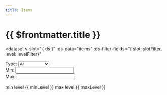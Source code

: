 ```yaml
---
title: Items
---
```

<script setup>
  import { ref, onMounted } from 'vue'
  import { 
    Dataset,
    DatasetItem,
    DatasetInfo,
    DatasetPager,
    DatasetSearch,
    DatasetShow
  } from 'vue-dataset'

  import { data as items } from '.vitepress/data/itemlist.data.js'

  const showEntries = 48
  const entryValues = [
    { value: 6, text: 6 },
    { value: 12, text: 12 },
    { value: 24, text: 24 },
    { value: 48, text: 48 },
    { value: 96, text: 96 }
  ]

  const minLevel = ref(1)
  const maxLevel = ref(50)

  function levelFilter(value) {
    return ( value >= minLevel.value && value <= maxLevel.value )
  }

  const slotFilter = ref("")

  const input = ref()
  onMounted(() => {
    input.value.$el.focus()
  })
</script>

<h1>{{ $frontmatter.title }}</h1>

<!-- <button @click.prevent="slotFilter = '1H Sword'">1H Sword</button> -->
<!-- <button @click="levelFilter = '20'">Level 20</button> -->
<!-- current level: {{ levelFilter }} -->

<dataset
  v-slot="{ ds }"
  :ds-data="items"
  :ds-filter-fields="{ slot: slotFilter, level: levelFilter}"
>
  <div class="search-controls" :data-page-count="ds.dsPagecount">
    <div class="search-control">
      <dataset-search ds-search-placeholder="Search..." ref="input" />
    </div>
    <div class="search-control">
      Type: 
      <select v-model="slotFilter" class="form-control">
        <option selected value="">All</option>
        <option>1H Sword</option>
        <option>2H Sword</option>
        <option>1H Fist</option>
        <option>1H Mace</option>
        <option>2H Hammer</option>
        <option>2H Staff</option>
        <option>1H Axe</option>
        <option>2H Axe</option>
        <option>Dagger</option>
        <option>Shield</option>
        <option>Polearm</option>
        <option>Bow</option>
        <option>Crossbow</option>
        <option>Accessory</option>
        <option>Head</option>
        <option>Chest</option>
        <option>Hands</option>
        <option>Waist</option>
        <option>Legs</option>
        <option>Feet</option>
        <option>Cuirass</option>
        <option>Pauldron</option>
        <option>Vambrace</option>
        <option>Faulds</option>
        <option>Greaves</option>
        <option>Earring</option>
        <option>Necklace</option>
        <option>Ring</option>
        <option>Potion</option>
        <option>Consumable</option>
        <option>Light</option>
        <option>Quest</option>
        <option>Alcoho</option>
        </select>
    </div>
    <div class="search-control search-input">
      Min:
      <input 
        v-model="minLevel"
        class="form-control"
      />
    </div>
    <div class="search-control search-input">
      Max:
      <input
        v-model="maxLevel"
        class="form-control"
      />
    </div>
    <div class="dataset-show">
      <dataset-show
        :ds-show-entries="showEntries"
        :ds-show-entries-lovs="entryValues"
      />
    </div>
  </div>
  
  <dataset-info class="dataset-info" />

  <div class="dataset-pager" >
    <dataset-pager />
  </div>

min level {{ minLevel }}
max level {{ maxLevel }}

  <dataset-item class="dataset-items" >
    <template v-slot="{ row, rowIndex }">
      <div class="card-container">
        <div class="card vp-code-group">
          <div>
            <a :href="'/items/' + row.slug" >{{ row.name }}</a>
          </div>
          <div class="bok-text-2">
            Equipment Type: {{ row.slot }}<br />
            Required Level: {{ row.level }}
          </div>
        </div>
      </div>
    </template>
    <template v-slot:noDataFound>
      <p>No results found</p>
    </template>
  </dataset-item>

  <div class="dataset-pager">
    <dataset-pager />
  </div>

</dataset>

